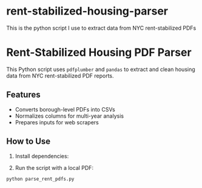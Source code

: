 # rent-stabilized-housing-parser
This is the python script I use to extract data from NYC rent-stabilized PDFs

# Rent-Stabilized Housing PDF Parser

This Python script uses `pdfplumber` and `pandas` to extract and clean housing data from NYC rent-stabilized PDF reports.

## Features
- Converts borough-level PDFs into CSVs
- Normalizes columns for multi-year analysis
- Prepares inputs for web scrapers

## How to Use
1. Install dependencies:

2. Run the script with a local PDF:
```bash
python parse_rent_pdfs.py


